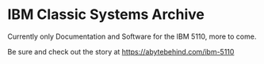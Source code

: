 # IBM Classic Systems Archive
Currently only Documentation and Software for the IBM 5110, more to come.

Be sure and check out the story at https://abytebehind.com/ibm-5110
